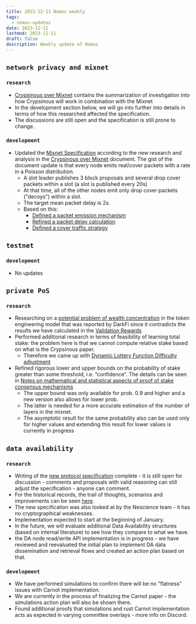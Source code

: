 ```yaml
---
title: 2023-12-11 Nomos weekly
tags:
  - nomos-updates
date: 2023-12-11
lastmod: 2023-12-11
draft: false
description: Weekly update of Nomos
---
```

## `network privacy and mixnet`

### `research`

- [Crypsinous over Mixnet](https://www.notion.so/Crypsinous-over-Mixnet-dc05e9ad601a4cdfb1ac7823fd51cff6)  contains the summarization of investigation into how Crypsinous will work in combination with the Mixnet
- In the development section below, we will go into further into details in terms of how this researched affected the specification. 
- The discussions are still open and the specification is still prone to change.
### `development`

- Updated the [Mixnet Specification](https://www.notion.so/Mixnet-Specification-807b624444a54a4b88afa1cc80e100c2) according to the new research and analysis in the [Crypsinous over Mixnet](https://www.notion.so/Crypsinous-over-Mixnet-dc05e9ad601a4cdfb1ac7823fd51cff6) document. The gist of the document update is that every node emits real/cover packets with a rate in a Poisson distribution. 
	- A slot leader publishes 3 block proposals and several drop cover packets within a slot (a slot is published every 20s)
	- At that time, all of the other nodes emit only drop cover packets ("decoys") within a slot.
	- The target mean packet delay is 2s.
	- Based on this:
		- [Defined a packet emission mechanism](https://www.notion.so/Mixnet-Specification-807b624444a54a4b88afa1cc80e100c2?pvs=4#b0c91c5a8fb84414870df8998891f3b4)
		- [Refined a packet delay calculation](https://www.notion.so/Mixnet-Specification-807b624444a54a4b88afa1cc80e100c2?pvs=4#3ae7e03fcbad461ab8d6b57e5c0e88fe) 
		- [Defined a cover traffic strategy](https://www.notion.so/Mixnet-Specification-807b624444a54a4b88afa1cc80e100c2?pvs=4#1bab0f5bf46543c5924bcf5132437943)
## `testnet`

### `development`

- No updates

## `private PoS`

### `research`

- Researching on a [potential problem of wealth concentration](https://www.notion.so/Does-Crypsinous-Leader-Election-Function-lead-to-wealth-concentration-in-PoS-b81f07a791b745438443f51f00ac258f) in the token engineering model that was reported by DarkFi since it contradicts the results we have calculated in the [Validation Rewards](https://www.notion.so/Delegation-and-Validation-Rewards-d4af3f87a0b240739ff99b15af11cb3f#42ba98cb3e104b1fb36bc15b4b935cc5) 
- Performed additional research in terms of feasibility of learning total stake: the problem here is that we cannot compute relative stake based on what is the Crypsinous paper. 
	- Therefore we came up with [Dynamic Lottery Function Difficulty adjustment](https://www.notion.so/Dynamic-Lottery-Function-Difficulty-Adjustment-65f5ed5522b64c36b625652023318d88)
- Refined rigorous lower and upper bounds on the probability of stake greater than some threshold, i.e. “confidence”. The details can be seen in [Notes on mathematical and statistical aspects of proof of stake consensus mechanisms](https://www.overleaf.com/project/6557131d1ddd181051255009)
	- The upper bound was only available for prob. 0.9 and higher and a new version also allows for lower prob. 
	- The latter is needed for a more accurate estimation of the number of layers in the mixnet. 
	- The asymptotic result for the same probability also can be used only for higher values and extending this result for lower values is currently in progress

## `data availability`

### `research`

- Writing of the [new protocol specification](https://www.notion.so/Data-Availability-Solution-4dd57aa0a212490c82b09d22bd2b9c30) complete - it is still open for discussion - comments and proposals with valid reasoning can still adjust the specification - anyone can comment.
- For the historical records, the trail of thoughts, scenarios and improvements can be seen [here](https://www.notion.so/New-Idea-cddf055558f84137ba19f01ea8fe15c7).
- The new specification was also looked at by the Nescience team - it has no cryptographical weaknesses.
- Implementation expected to start at the beginning of January.
- In the future, we will evaluate additional Data Availability structures (based on internal literature) to see how they compare to what we have.
- the DA node read/write API implementation is in progress - we have reviewed and reevaluated the initial plan to implement DA data dissemination and retrieval flows and created an action plan based on that.


### `development`

- We have performed simulations to confirm there will be no "flatness" issues with Carnot implementation.
- We are currently in the process of finalizing the Carnot paper - the simulations action plan will also be shown there.
- Found additional proofs that simulations and rust Carnot implementation acts as expected in varying committee overlays - more info on Discord.

